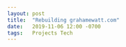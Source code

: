```yaml
---
layout: post
title:  "Rebuilding grahamewatt.com"
date:   2019-11-06 12:00 -0700
tags:   Projects Tech
---
```


